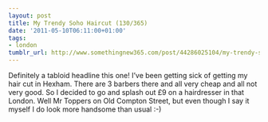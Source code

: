 ```yaml
---
layout: post
title: My Trendy Soho Haircut (130/365)
date: '2011-05-10T06:11:00+01:00'
tags:
- london
tumblr_url: http://www.somethingnew365.com/post/44286025104/my-trendy-soho-haircut-130365
---
```

Definitely a tabloid headline this one!
I’ve been getting sick of getting my hair cut in Hexham. There are 3 barbers there and all very cheap and all not very good. So I decided to go and splash out £9 on a hairdresser in that London. Well Mr Toppers on Old Compton Street, but even though I say it myself I do look more handsome than usual :-)

